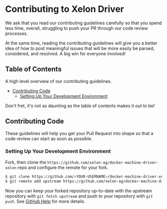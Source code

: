 # Contributing to Xelon Driver

We ask that you read our contributing guidelines carefully so that you spend less time, overall,
struggling to push your PR through our code review processes.

At the same time, reading the contributing guidelines will give you a better idea of how to post
meaningful issues that will be more easily be parsed, considered, and resolved. A big win for
everyone involved!


## Table of Contents

A high level overview of our contributing guidelines.

- [Contributing Code](#contributing-code)
  - [Setting Up Your Development Environment](#setting-up-your-development-environment)

Don't fret, it's not as daunting as the table of contents makes it out to be!


## Contributing Code

These guidelines will help you get your Pull Request into shape so that a code review can start
as soon as possible.

### Setting Up Your Development Environment

Fork, then clone the `https://github.com/xelon-ag/docker-machine-driver-xelon` repo and configure
the remote for your fork.

```bash
$ git clone https://github.com/<YOUR-USERNAME>/docker-machine-driver-xelon .
$ git remote add upstream https://github.com/xelon-ag/docker-machine-driver-xelon.git
```

Now you can keep your forked repository up-to-date with the upstream repository with `git fetch upstream`
and push to your repository with `git push`. See [GitHub Help](https://help.github.com/articles/syncing-a-fork/)
for more details.
